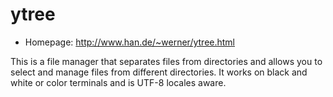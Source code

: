 # ytree

* Homepage: http://www.han.de/~werner/ytree.html

This is a file manager that separates files from directories and allows
 you to select and manage files from different directories.  It works on
 black and white or color terminals and is UTF-8 locales aware.
